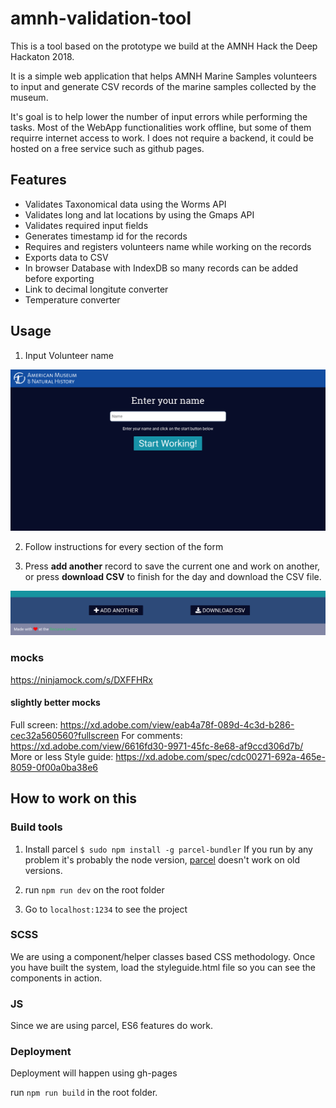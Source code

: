 # amnh-validation-tool

This is a tool based on the prototype we build at the AMNH Hack the Deep Hackaton 2018.

It is a simple web application that helps AMNH Marine Samples volunteers to input and generate CSV records of
the marine samples collected by the museum.

It's goal is to help lower the number of input errors while performing the tasks.
Most of the WebApp functionalities work offline, but some of them requirre internet access to work.
I does not require a backend, it could be hosted on a free service such as github pages.

## Features

* Validates Taxonomical data using the Worms API
* Validates long and lat locations by using the Gmaps API
* Validates required input fields
* Generates timestamp id for the records 
* Requires and registers volunteers name while working on the records
* Exports data to CSV 
* In browser Database with IndexDB so many records can be added before exporting
* Link to decimal longitute converter
* Temperature converter

## Usage

1. Input Volunteer name 

![intro](intro.png)

2. Follow instructions for every section of the form

3. Press **add another** record to save the current one and work on another, or press **download CSV** to finish for the day and download the CSV file.

![save](save.png)

### mocks

https://ninjamock.com/s/DXFFHRx

#### slightly better mocks

Full screen: https://xd.adobe.com/view/eab4a78f-089d-4c3d-b286-cec32a560560?fullscreen
For comments: https://xd.adobe.com/view/6616fd30-9971-45fc-8e68-af9ccd306d7b/
More or less Style guide: https://xd.adobe.com/spec/cdc00271-692a-465e-8059-0f00a0ba38e6

## How to work on this

### Build tools

1.  Install parcel `$ sudo npm install -g parcel-bundler` If you run by any problem it's probably the node version, [parcel](https://parceljs.org/) doesn't work on old versions.

2.  run `npm run dev` on the root folder
3.  Go to `localhost:1234` to see the project

### SCSS

We are using a component/helper classes based CSS methodology. Once you have built the system, load the styleguide.html file so you can see the components in action.

### JS

Since we are using parcel, ES6 features do work.

### Deployment

Deployment will happen using gh-pages

run `npm run build` in the root folder.
